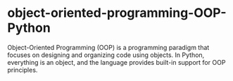 # object-oriented-programming-OOP-Python
Object-Oriented Programming (OOP) is a programming paradigm that focuses on designing and organizing code using objects. In Python, everything is an object, and the language provides built-in support for OOP principles.
